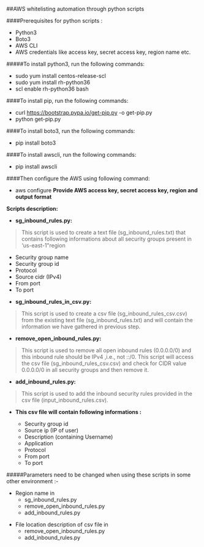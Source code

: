 ##AWS whitelisting automation through python scripts

####Prerequisites for python scripts :

* Python3
*	Boto3
*	AWS CLI
*	AWS credentials like access key, secret access key, region name etc.

#####To install python3, run the following commands:
* sudo yum install centos-release-scl
*	sudo yum install rh-python36
*	scl enable rh-python36 bash

####To install pip, run the following commands:
*	curl https://bootstrap.pypa.io/get-pip.py -o get-pip.py
*	python get-pip.py

####To install boto3, run the following commands:
*	pip install boto3

####To install awscli, run the following commands:
*	pip install awscli

####Then configure the AWS using following command:
*	aws configure
__Provide AWS access key, secret access key, region and output format__


**Scripts description:**

+	**sg_inbound_rules.py:**
> This script is used to create a text file (sg_inbound_rules.txt) that contains following informations about all security groups present in ‘us-east-1"region

* Security group name
*  Security group id
*	Protocol
*	Source cidr (IPv4)
*	From port
*	To port
+	**sg_inbound_rules_in_csv.py:**  
>This script is used to create a csv file (sg_inbound_rules_csv.csv) from the existing text file (sg_inbound_rules.txt) and will contain the information we have gathered in previous step.
+	**remove_open_inbound_rules.py:**  
>This script is used to remove all open inbound rules (0.0.0.0/0) and this inbound rule should be IPv4 ,i.e., not ::/0. This script will access the csv file (sg_inbound_rules_csv.csv) and check for CIDR value 0.0.0.0/0 in all security groups and then remove it.
+	**add_inbound_rules.py:**  
>This script is used to add the inbound security rules provided in the csv file (input_inbound_rules.csv).

+ **This csv file will contain following informations :**

  *	Security group id
  * Source ip (IP of user)
  *	Description (containing Username)
  *	Application
  *	Protocol
  *	From port
  *	To port

#####Parameters need to be changed when using these scripts in some other environment :-

+ Region name in
  * sg_inbound_rules.py
  * remove_open_inbound_rules.py
  * add_inbound_rules.py


- File location description of csv file in
  * remove_open_inbound_rules.py
  * add_inbound_rules.py

